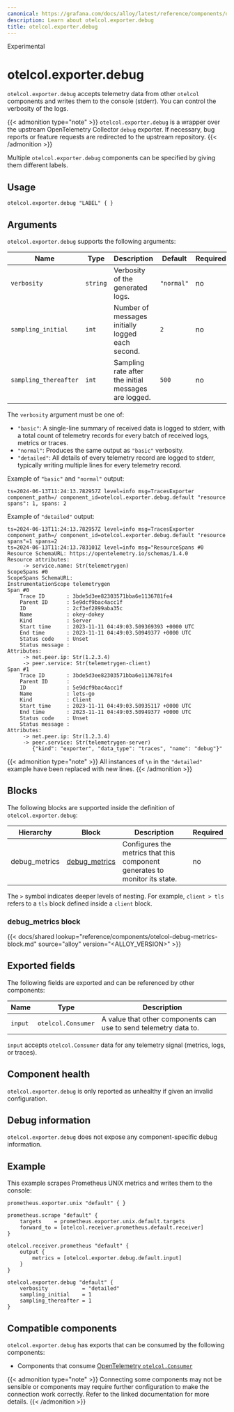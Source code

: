 ```yaml
---
canonical: https://grafana.com/docs/alloy/latest/reference/components/otelcol.exporter.debug/
description: Learn about otelcol.exporter.debug
title: otelcol.exporter.debug
---
```


<span class="badge docs-labels__stage docs-labels__item">Experimental</span>

# otelcol.exporter.debug

`otelcol.exporter.debug` accepts telemetry data from other `otelcol` components and writes them to the console (stderr).
You can control the verbosity of the logs.

{{< admonition type="note" >}}
`otelcol.exporter.debug` is a wrapper over the upstream OpenTelemetry Collector `debug` exporter. 
If necessary, bug reports or feature requests are redirected to the upstream repository.
{{< /admonition >}}

Multiple `otelcol.exporter.debug` components can be specified by giving them different labels.

## Usage

```river
otelcol.exporter.debug "LABEL" { }
```

## Arguments

`otelcol.exporter.debug` supports the following arguments:

Name | Type | Description | Default | Required
---- | ---- | ----------- | ------- | --------
`verbosity`           | `string` | Verbosity of the generated logs. | `"normal"` | no
`sampling_initial`    | `int`    | Number of messages initially logged each second. | `2` | no
`sampling_thereafter` | `int`    | Sampling rate after the initial messages are logged. | `500` | no

The `verbosity` argument must be one of:
* `"basic"`: A single-line summary of received data is logged to stderr, with a total count of telemetry records for every batch of received logs, metrics or traces.
* `"normal"`: Produces the same output as `"basic"` verbosity.
* `"detailed"`: All details of every telemetry record are logged to stderr, typically writing multiple lines for every telemetry record.

Example of `"basic"` and `"normal"` output:
```
ts=2024-06-13T11:24:13.782957Z level=info msg=TracesExporter component_path=/ component_id=otelcol.exporter.debug.default "resource spans": 1, spans: 2
```

Example of `"detailed"` output:
```
ts=2024-06-13T11:24:13.782957Z level=info msg=TracesExporter component_path=/ component_id=otelcol.exporter.debug.default "resource spans"=1 spans=2
ts=2024-06-13T11:24:13.783101Z level=info msg="ResourceSpans #0
Resource SchemaURL: https://opentelemetry.io/schemas/1.4.0
Resource attributes:
     -> service.name: Str(telemetrygen)
ScopeSpans #0
ScopeSpans SchemaURL:
InstrumentationScope telemetrygen
Span #0
    Trace ID       : 3bde5d3ee82303571bba6e1136781fe4
    Parent ID      : 5e9dcf9bac4acc1f
    ID             : 2cf3ef2899aba35c
    Name           : okey-dokey
    Kind           : Server
    Start time     : 2023-11-11 04:49:03.509369393 +0000 UTC
    End time       : 2023-11-11 04:49:03.50949377 +0000 UTC
    Status code    : Unset
    Status message :
Attributes:
     -> net.peer.ip: Str(1.2.3.4)
     -> peer.service: Str(telemetrygen-client)
Span #1
    Trace ID       : 3bde5d3ee82303571bba6e1136781fe4
    Parent ID      :
    ID             : 5e9dcf9bac4acc1f
    Name           : lets-go
    Kind           : Client
    Start time     : 2023-11-11 04:49:03.50935117 +0000 UTC
    End time       : 2023-11-11 04:49:03.50949377 +0000 UTC
    Status code    : Unset
    Status message :
Attributes:
     -> net.peer.ip: Str(1.2.3.4)
     -> peer.service: Str(telemetrygen-server)
        {"kind": "exporter", "data_type": "traces", "name": "debug"}"
```

{{< admonition type="note" >}}
All instances of `\n`  in the `"detailed"` example have been replaced with new lines.
{{< /admonition >}}

## Blocks

The following blocks are supported inside the definition of
`otelcol.exporter.debug`:

Hierarchy     | Block             | Description                                                                | Required
--------------|-------------------|----------------------------------------------------------------------------|---------
debug_metrics | [debug_metrics][] | Configures the metrics that this component generates to monitor its state. | no

The `>` symbol indicates deeper levels of nesting. For example, `client > tls`
refers to a `tls` block defined inside a `client` block.

[debug_metrics]: #debug_metrics-block

### debug_metrics block

{{< docs/shared lookup="reference/components/otelcol-debug-metrics-block.md" source="alloy" version="<ALLOY_VERSION>" >}}

## Exported fields

The following fields are exported and can be referenced by other components:

Name | Type | Description
---- | ---- | -----------
`input` | `otelcol.Consumer` | A value that other components can use to send telemetry data to.

`input` accepts `otelcol.Consumer` data for any telemetry signal (metrics,
logs, or traces).

## Component health

`otelcol.exporter.debug` is only reported as unhealthy if given an invalid
configuration.

## Debug information

`otelcol.exporter.debug` does not expose any component-specific debug
information.

## Example

This example scrapes Prometheus UNIX metrics and writes them to the console:

```river
prometheus.exporter.unix "default" { }

prometheus.scrape "default" {
    targets    = prometheus.exporter.unix.default.targets
    forward_to = [otelcol.receiver.prometheus.default.receiver]
}

otelcol.receiver.prometheus "default" {
    output {
        metrics = [otelcol.exporter.debug.default.input]
    }
}

otelcol.exporter.debug "default" {
    verbosity           = "detailed"
    sampling_initial    = 1
    sampling_thereafter = 1
}
```
<!-- START GENERATED COMPATIBLE COMPONENTS -->

## Compatible components

`otelcol.exporter.debug` has exports that can be consumed by the following components:

- Components that consume [OpenTelemetry `otelcol.Consumer`](../../compatibility/#opentelemetry-otelcolconsumer-consumers)

{{< admonition type="note" >}}
Connecting some components may not be sensible or components may require further configuration to make the connection work correctly.
Refer to the linked documentation for more details.
{{< /admonition >}}

<!-- END GENERATED COMPATIBLE COMPONENTS -->